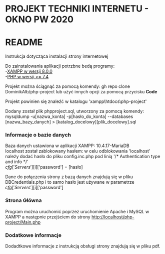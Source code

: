 # PROJEKT TECHNIKI INTERNETU - OKNO PW 2020

# README #

Instrukcja dotycząca instalacji strony internetowej

Do zainstalowania aplikacji potrzbne bedą programy: </br>
-[XAMPP w wersji 8.0.0](https://www.apachefriends.org/pl/download.html) </br>
-[PHP w wersji >= 7.4](https://www.php.net/downloads.php)

Projekt można ściągnąć za pomocą komendy: gh repo clone DominikAlb/php-project
lub użyć innych opcji za pomocą przycisku <b>Code</b>

Projekt powinien się znaleźć w katalogu 'xampp\htdocs\php-project'

Dodany został plik phpproject.sql, utworzony za pomocą komendy: </br>
mysqldump -u[nazwa_konta] -p[hasło_do_konta] --databases [nazwa_bazy_danych] > [katalog_docelowy][plik_docelowy].sql

### Informacje o bazie danych ###

Baza danych ustawiona w aplikacji XAMPP: 10.4.17-MariaDB </br>
localhost został zablokowany hasłem: w celu odblokowania 'localhost' należy dodać hasło do pliku config.inc.php pod linią 
'/* Authentication type and info */' </br>
$cfg['Servers'][$i]['password'] = [hasło] </br>

Dane do połączenia strony z bazą danych znajdują się w pliku DBCredentials.php i to samo hasło jest używane w parametrze $cfg['Servers'][$i]['password']


### Strona Główna ###

Program można uruchomić poprzez uruchomienie Apache i MySQL w XAMPP a następnie przejściem do strony [http://localhost/php-project/Main.php](http://localhost/php-project/Main.php)

### Dodatkowe informacje ###

Dodadtkowe informacje z instrukcją obsługi strony znajdują się w pliku pdf.

